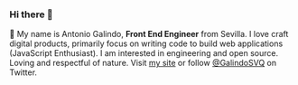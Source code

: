 ### Hi there 👋

🔭 My name is Antonio Galindo, **Front End Engineer** from Sevilla. I love craft digital products, primarily focus on writing code to build web applications (JavaScript Enthusiast). I am interested in engineering and open source. Loving and respectful of nature.
Visit [my site](http://galindosvq.com/) or follow [@GalindoSVQ](https://twitter.com/galindosvq) on Twitter.

